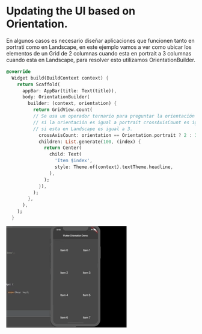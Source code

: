 # Updating the UI based on Orientation.

En algunos casos es necesario diseñar aplicaciones que funcionen tanto en portrati como en Landscape, en este ejemplo vamos a ver como ubicar los elementos de un Grid de 2 columnas cuando esta en portrait a 3 columnas cuando esta en Landscape, para resolver esto utilizamos OrientationBuilder.

```dart
@override
  Widget build(BuildContext context) {
    return Scaffold(
      appBar: AppBar(title: Text(title)),
      body: OrientationBuilder(
        builder: (context, orientation) {
          return GridView.count(
          // Se usa un operador ternario para preguntar la orientación
          // si la orientación es igual a portrait crossAxisCount es igual a 2, 
          // si esta en Landscape es igual a 3.
            crossAxisCount: orientation == Orientation.portrait ? 2 : 3,
            children: List.generate(100, (index) {
              return Center(
                child: Text(
                  'Item $index',
                  style: Theme.of(context).textTheme.headline,
                ),
              );
            }),
          );
        },
      ),
    );
  }
  ```

![](UIOrientation..gif)
